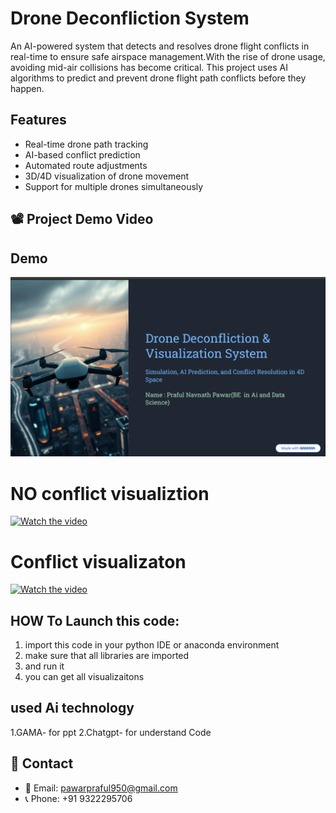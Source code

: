 # Drone Deconfliction System
An AI-powered system that detects and resolves drone flight conflicts in real-time to ensure safe airspace management.With the rise of drone usage, avoiding mid-air collisions has become critical. This project uses AI algorithms to predict and prevent drone flight path conflicts before they happen.


## Features
- Real-time drone path tracking
- AI-based conflict prediction
- Automated route adjustments
- 3D/4D visualization of drone movement
- Support for multiple drones simultaneously


## 📽️ Project Demo Video


## Demo

[![Drone Deconfliction System Demo](https://github.com/PRAFULPAWAR8888/FlyteBase_UAV-Strategic-Deconfliction-in-Shared-Airspace/blob/e2d3cd9d934608322068bc93cf6e62acac4016a9/Demo.png)](https://www.loom.com/share/3b2f8113340e4b8aa9894c4ab6cfd2a4)


# NO conflict visualiztion

[![Watch the video](https://img.youtube.com/vi/zrbjQiXEZLc/maxresdefault.jpg)](https://youtu.be/zrbjQiXEZLc)


#  Conflict visualizaton
[![Watch the video](https://img.youtube.com/vi/vomIRWt0Uso/maxresdefault.jpg)](https://youtu.be/vomIRWt0Uso)





## HOW To Launch this code:
1. import this code in your python IDE or anaconda environment
2. make sure that all libraries are imported
3. and run it
4. you can get all visualizaitons
    

## used Ai technology
1.GAMA- for ppt
2.Chatgpt- for understand Code



## 📧 Contact

- 📩 Email: [pawarpraful950@gmail.com](mailto:pawarpraful950@gmail.com)  
- 📞 Phone: +91 9322295706
